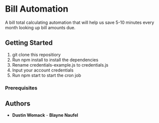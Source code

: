 # Bill Automation

A bill total calculating automation that will help us save 5-10 minutes every month looking up bill amounts due.

## Getting Started

1. git clone this repositiory
2. Run npm install to install the dependencies
3. Rename credentials-example.js to credentials.js
4. Input your account credentials
5. Run npm start to start the cron job

### Prerequisites

## Authors

* **Dustin Womack** - **Blayne Naufel**
